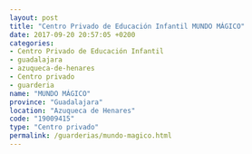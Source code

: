 ```yaml
---
layout: post
title: "Centro Privado de Educación Infantil MUNDO MÁGICO"
date: 2017-09-20 20:57:05 +0200
categories:
- Centro Privado de Educación Infantil
- guadalajara
- azuqueca-de-henares
- Centro privado
- guarderia
name: "MUNDO MÁGICO"
province: "Guadalajara"
location: "Azuqueca de Henares"
code: "19009415"
type: "Centro privado"
permalink: /guarderias/mundo-magico.html
---
```

